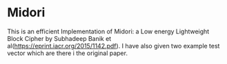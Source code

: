 # Midori   
This is an efficient Implementation of Midori: a Low energy Lightweight Block Cipher by Subhadeep Banik et al(https://eprint.iacr.org/2015/1142.pdf). I have also given two example test vector which are there i the original paper. 
